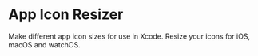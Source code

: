 # App Icon Resizer
Make different app icon sizes for use in Xcode.
Resize your icons for iOS, macOS and watchOS.

